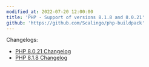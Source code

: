 ```yaml
---
modified_at: 2022-07-20 12:00:00
title: 'PHP - Support of versions 8.1.8 and 8.0.21'
github: 'https://github.com/Scalingo/php-buildpack'
---
```


Changelogs:

* [PHP 8.0.21 Changelog](https://www.php.net/ChangeLog-8.php#8.0.21)
* [PHP 8.1.8 Changelog](https://www.php.net/ChangeLog-8.php#8.1.8)
